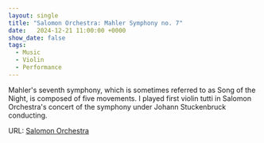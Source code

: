 ```yaml
---
layout: single
title: "Salomon Orchestra: Mahler Symphony no. 7"
date:   2024-12-21 11:00:00 +0000
show_date: false
tags: 
  - Music
  - Violin
  - Performance
---
```


Mahler's seventh symphony, which is sometimes referred to as Song of the Night, is composed of five movements.
I played first violin tutti in Salomon Orchestra's concert of the symphony under Johann Stuckenbruck conducting.

URL: [Salomon Orchestra][Salomon]

[Salomon]: https://www.salomonorchestra.org/concert-1